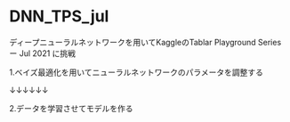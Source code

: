 # DNN_TPS_jul
ディープニューラルネットワークを用いてKaggleのTablar Playground Series ー Jul 2021 に挑戦

1.ベイズ最適化を用いてニューラルネットワークのパラメータを調整する

↓↓↓↓↓↓

2.データを学習させてモデルを作る
